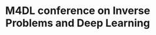 ---
layout: redirected
redirect_to: https://maths4dl.ac.uk/newsevents/maths4dl-conference-on-inverse-problems-and-deep-learning
title: "M4DL conference on Inverse Problems and Deep Learning"
start_date: "2025-07-07"
end_date: "2025-07-09"
index: 0
---